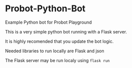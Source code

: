 # Probot-Python-Bot
Example Python bot for Probot Playground

This is a very simple python bot running with a Flask server.

It is highly recomended that you update the bot logic.

Needed libraries to run locally are Flask and json

The Flask server may be run localy using `flask run`
